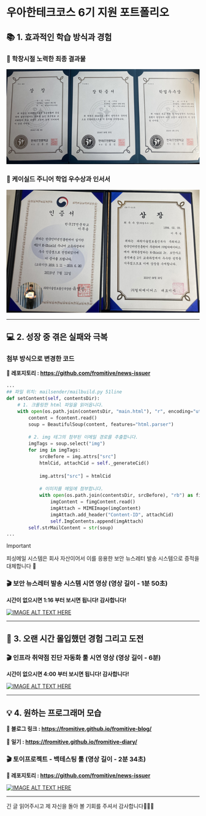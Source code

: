 # 우아한테크코스 6기 지원 포트폴리오


## 📚 1. 효과적인 학습 방식과 경험

### 🎉 학창시절 노력한 최종 결과물

![학창시절 공부 성과](resource/school.png)

### 🎉 케이실드 주니어 학업 우수상과 인서서

![Alt text](resource/k-shield.png)

---

## 💻 2. 성장 중 겪은 실패와 극복

### 첨부 방식으로 변경한 코드

**🔗 레포지토리 : https://github.com/fromitive/news-issuer**
``` python
...
## 파일 위치: mailsender/mailbuild.py 51line
def setContent(self, contentsDir):
    # 1. 크롤링한 html 파일을 읽어옵니다.
    with open(os.path.join(contentsDir, "main.html"), "r", encoding="utf-8") as fcontent:  
        content = fcontent.read()
        soup = BeautifulSoup(content, features="html.parser")

        # 2. img 테그의 첨부된 이메일 경로를 추출합니다.
        imgTags = soup.select("img")
        for img in imgTags:
            srcBefore = img.attrs["src"]
            htmlCid, attachCid = self._generateCid()

            img.attrs["src"] = htmlCid

            # 이미지를 메일에 첨부합니다.
            with open(os.path.join(contentsDir, srcBefore), "rb") as fimgContent:
                imgContent = fimgContent.read()
                imgAttach = MIMEImage(imgContent)
                imgAttach.add_header("Content-ID", attachCid)
                self.ImgContents.append(imgAttach)
        self.strMailContent = str(soup)
...
```

> [!IMPORTANT]
> 피싱메일 시스템은 회사 자산이어서 이를 응용한 보안 뉴스레터 발송 시스템으로 증적을 대체합니다 🙏

### 🎬 보안 뉴스레터 발송 시스템 시연 영상 (영상 길이 - 1분 50초)

**시간이 없으시면 1:16 부터 보시면 됩니다! 감사합니다!**

[![IMAGE ALT TEXT HERE](http://img.youtube.com/vi/EqdP1rJLXiI/0.jpg)](https://youtu.be/EqdP1rJLXiI)

---

## 🚣 3. 오랜 시간 몰입했던 경험 그리고 도전

### 🎬 인프라 취약점 진단 자동화 툴 시연 영상 (영상 길이 - 6분)

**시간이 없으시면 4:00 부터 보시면 됩니다! 감사합니다!**

[![IMAGE ALT TEXT HERE](http://img.youtube.com/vi/fCxAIZc_xj8/0.jpg)](https://youtu.be/fCxAIZc_xj8)

---

## 💡 4. 원하는 프로그래머 모습

**🔗 블로그 링크 : https://fromitive.github.io/fromitive-blog/**

**🔗 일기 : https://fromitive.github.io/fromitive-diary/**

### 🎬 토이프로젝트 - 백테스팅 툴 (영상 길이 - 2분 34초)

**🔗 레포지토리 : https://github.com/fromitive/news-issuer**

[![IMAGE ALT TEXT HERE](http://img.youtube.com/vi/8__cC-urP7A/0.jpg)](https://youtu.be/8__cC-urP7A)

---

긴 글 읽어주시고 제 자신을 돌아 볼 기회를 주셔서 감사합니다🙇🏻‍♂️